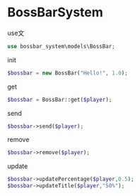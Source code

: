 # BossBarSystem

use文
```php
use bossbar_system\models\BossBar;
```

init
```php
$bossbar = new BossBar("Hello!", 1.0);
```

get
```php
$bossbar = BossBar::get($player);
```

send
```php
$bossbar->send($player);
```

remove
```php
$bossbar->remove($player);
```

update
```php
$bossbar->updatePercentage($player,0.5);
$bossbar->updateTitle($player,"50%");
```
